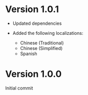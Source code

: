 # Version 1.0.1

-   Updated dependencies

-   Added the following localizations:
    -   Chinese (Traditional)
    -   Chinese (Simplified)
    -   Spanish

# Version 1.0.0

Initial commit
